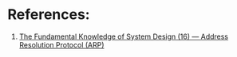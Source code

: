 
# References:

1. [The Fundamental Knowledge of System Design (16) — Address Resolution Protocol (ARP)](https://interviewnoodle.com/the-fundamental-knowledge-of-system-design-16-address-resolution-protocol-arp-3ec4164fd3e2)